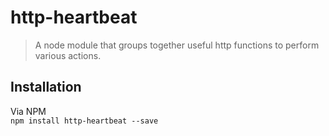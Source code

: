 # http-heartbeat
> A node module that groups together useful http functions to perform various actions.

Installation
------------

Via NPM  
`npm install http-heartbeat --save`
